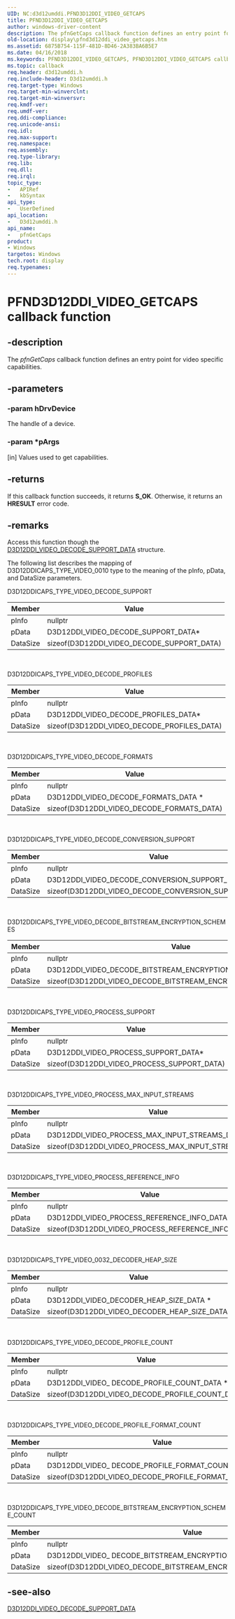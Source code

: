 ```yaml
---
UID: NC:d3d12umddi.PFND3D12DDI_VIDEO_GETCAPS
title: PFND3D12DDI_VIDEO_GETCAPS
author: windows-driver-content
description: The pfnGetCaps callback function defines an entry point for video specific caps.
old-location: display\pfnd3d12ddi_video_getcaps.htm
ms.assetid: 6875B754-115F-481D-8D46-2A383BA6B5E7
ms.date: 04/16/2018
ms.keywords: PFND3D12DDI_VIDEO_GETCAPS, PFND3D12DDI_VIDEO_GETCAPS callback, d3d12umddi/pfnGetCaps, display.pfnd3d12ddi_video_getcaps, pfnGetCaps, pfnGetCaps callback function [Display Devices]
ms.topic: callback
req.header: d3d12umddi.h
req.include-header: D3d12umddi.h
req.target-type: Windows
req.target-min-winverclnt:
req.target-min-winversvr:
req.kmdf-ver:
req.umdf-ver:
req.ddi-compliance:
req.unicode-ansi:
req.idl:
req.max-support:
req.namespace:
req.assembly:
req.type-library:
req.lib:
req.dll:
req.irql:
topic_type:
-	APIRef
-	kbSyntax
api_type:
-	UserDefined
api_location:
-	D3d12umddi.h
api_name:
-	pfnGetCaps
product:
- Windows
targetos: Windows
tech.root: display
req.typenames:
---
```


# PFND3D12DDI_VIDEO_GETCAPS callback function


## -description


The <i>pfnGetCaps</i> callback function defines an entry point for video specific capabilities.


## -parameters




### -param hDrvDevice

The handle of a device.


### -param *pArgs

[in] Values used to get capabilities.


## -returns



If this callback function succeeds, it returns <b xmlns:loc="http://microsoft.com/wdcml/l10n">S_OK</b>. Otherwise, it returns an <b xmlns:loc="http://microsoft.com/wdcml/l10n">HRESULT</b> error code.




## -remarks


Access this function though the <a href="https://msdn.microsoft.com/05274F4B-0473-42BA-A382-B348A85DBFA5">D3D12DDI_VIDEO_DECODE_SUPPORT_DATA</a> structure.

The following list describes the mapping of D3D12DDICAPS_TYPE_VIDEO_0010 type to the meaning of the pInfo, pData, and DataSize parameters.

D3D12DDICAPS_TYPE_VIDEO_DECODE_SUPPORT

|Member|Value|
|--- |--- |
|pInfo|nullptr|
|pData|D3D12DDI_VIDEO_DECODE_SUPPORT_DATA*|
|DataSize|sizeof(D3D12DDI_VIDEO_DECODE_SUPPORT_DATA)|
 

D3D12DDICAPS_TYPE_VIDEO_DECODE_PROFILES

|Member|Value|
|--- |--- |
|pInfo|nullptr|
|pData|D3D12DDI_VIDEO_DECODE_PROFILES_DATA*|
|DataSize|sizeof(D3D12DDI_VIDEO_DECODE_PROFILES_DATA)|
 

D3D12DDICAPS_TYPE_VIDEO_DECODE_FORMATS

|Member|Value|
|--- |--- |
|pInfo|nullptr|
|pData|D3D12DDI_VIDEO_DECODE_FORMATS_DATA *|
|DataSize|sizeof(D3D12DDI_VIDEO_DECODE_FORMATS_DATA)|
 

D3D12DDICAPS_TYPE_VIDEO_DECODE_CONVERSION_SUPPORT

|Member|Value|
|--- |--- |
|pInfo|nullptr|
|pData|D3D12DDI_VIDEO_DECODE_CONVERSION_SUPPORT_DATA *|
|DataSize|sizeof(D3D12DDI_VIDEO_DECODE_CONVERSION_SUPPORT_DATA)|
 

D3D12DDICAPS_TYPE_VIDEO_DECODE_BITSTREAM_ENCRYPTION_SCHEMES

|Member|Value|
|--- |--- |
|pInfo|nullptr|
|pData|D3D12DDI_VIDEO_DECODE_BITSTREAM_ENCRYPTION_SCHEMES_DATA*|
|DataSize|sizeof(D3D12DDI_VIDEO_DECODE_BITSTREAM_ENCRYPTION_SCHEMES_DATA)|
 

D3D12DDICAPS_TYPE_VIDEO_PROCESS_SUPPORT

|Member|Value|
|--- |--- |
|pInfo|nullptr|
|pData|D3D12DDI_VIDEO_PROCESS_SUPPORT_DATA*|
|DataSize|sizeof(D3D12DDI_VIDEO_PROCESS_SUPPORT_DATA)|
 

D3D12DDICAPS_TYPE_VIDEO_PROCESS_MAX_INPUT_STREAMS

|Member|Value|
|--- |--- |
|pInfo|nullptr|
|pData|D3D12DDI_VIDEO_PROCESS_MAX_INPUT_STREAMS_DATA *|
|DataSize|sizeof(D3D12DDI_VIDEO_PROCESS_MAX_INPUT_STREAMS_DATA)|
 

D3D12DDICAPS_TYPE_VIDEO_PROCESS_REFERENCE_INFO

|Member|Value|
|--- |--- |
|pInfo|nullptr|
|pData|D3D12DDI_VIDEO_PROCESS_REFERENCE_INFO_DATA *|
|DataSize|sizeof(D3D12DDI_VIDEO_PROCESS_REFERENCE_INFO_DATA)|
 

D3D12DDICAPS_TYPE_VIDEO_0032_DECODER_HEAP_SIZE

|Member|Value|
|--- |--- |
|pInfo|nullptr|
|pData|D3D12DDI_VIDEO_DECODER_HEAP_SIZE_DATA *|
|DataSize|sizeof(D3D12DDI_VIDEO_DECODER_HEAP_SIZE_DATA)|
 

D3D12DDICAPS_TYPE_VIDEO_DECODE_PROFILE_COUNT

|Member|Value|
|--- |--- |
|pInfo|nullptr|
|pData|D3D12DDI_VIDEO_ DECODE_PROFILE_COUNT_DATA *|
|DataSize|sizeof(D3D12DDI_VIDEO_DECODE_PROFILE_COUNT_DATA)|
 

D3D12DDICAPS_TYPE_VIDEO_DECODE_PROFILE_FORMAT_COUNT

|Member|Value|
|--- |--- |
|pInfo|nullptr|
|pData|D3D12DDI_VIDEO_ DECODE_PROFILE_FORMAT_COUNT_DATA *|
|DataSize|sizeof(D3D12DDI_VIDEO_DECODE_PROFILE_FORMAT_COUNT_DATA)|
 

D3D12DDICAPS_TYPE_VIDEO_DECODE_BITSTREAM_ENCRYPTION_SCHEME_COUNT

|Member|Value|
|--- |--- |
|pInfo|nullptr|
|pData|D3D12DDI_VIDEO_ DECODE_BITSTREAM_ENCRYPTION_SCHEME_COUNT_DATA *|
|DataSize|sizeof(D3D12DDI_VIDEO_DECODE_BITSTREAM_ENCRYPTION_SCHEME_COUNT_DATA)|

## -see-also

<a href="https://msdn.microsoft.com/05274F4B-0473-42BA-A382-B348A85DBFA5">D3D12DDI_VIDEO_DECODE_SUPPORT_DATA</a>
 

 

